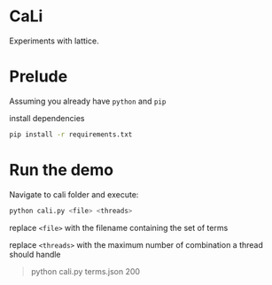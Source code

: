 # CaLi
Experiments with lattice.

# Prelude
Assuming you already have `python` and `pip`

install dependencies

```bash
pip install -r requirements.txt
```

# Run the demo
Navigate to cali folder and execute:

```bash
python cali.py <file> <threads>
```
replace `<file>` with the filename containing the set of terms

replace `<threads>` with the maximum number of combination a thread should handle

> python cali.py terms.json 200
